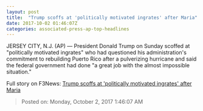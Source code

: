 ```yaml
---
layout: post
title:  "Trump scoffs at 'politically motivated ingrates' after Maria"
date: 2017-10-02 01:46:07Z
categories: associated-press-ap-top-headlines
---
```


JERSEY CITY, N.J. (AP) — President Donald Trump on Sunday scoffed at "politically motivated ingrates" who had questioned his administration's commitment to rebuilding Puerto Rico after a pulverizing hurricane and said the federal government had done "a great job with the almost impossible situation."


Full story on F3News: [Trump scoffs at 'politically motivated ingrates' after Maria](http://www.f3nws.com/n/2ajzrC)

> Posted on: Monday, October 2, 2017 1:46:07 AM
